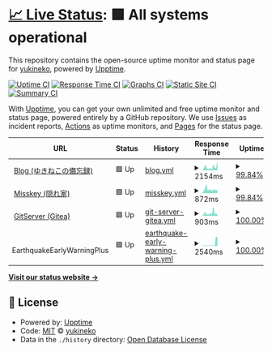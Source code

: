 # [📈 Live Status](https://status.yukineko.me): <!--live status--> **🟩 All systems operational**

This repository contains the open-source uptime monitor and status page for [yukineko](https://yukineko.me), powered by [Upptime](https://github.com/upptime/upptime).

[![Uptime CI](https://github.com/hideki0403/status.yukineko.me/workflows/Uptime%20CI/badge.svg)](https://github.com/hideki0403/status.yukineko.me/actions?query=workflow%3A%22Uptime+CI%22)
[![Response Time CI](https://github.com/hideki0403/status.yukineko.me/workflows/Response%20Time%20CI/badge.svg)](https://github.com/hideki0403/status.yukineko.me/actions?query=workflow%3A%22Response+Time+CI%22)
[![Graphs CI](https://github.com/hideki0403/status.yukineko.me/workflows/Graphs%20CI/badge.svg)](https://github.com/hideki0403/status.yukineko.me/actions?query=workflow%3A%22Graphs+CI%22)
[![Static Site CI](https://github.com/hideki0403/status.yukineko.me/workflows/Static%20Site%20CI/badge.svg)](https://github.com/hideki0403/status.yukineko.me/actions?query=workflow%3A%22Static+Site+CI%22)
[![Summary CI](https://github.com/hideki0403/status.yukineko.me/workflows/Summary%20CI/badge.svg)](https://github.com/hideki0403/status.yukineko.me/actions?query=workflow%3A%22Summary+CI%22)

With [Upptime](https://upptime.js.org), you can get your own unlimited and free uptime monitor and status page, powered entirely by a GitHub repository. We use [Issues](https://github.com/hideki0403/status.yukineko.me/issues) as incident reports, [Actions](https://github.com/hideki0403/status.yukineko.me/actions) as uptime monitors, and [Pages](https://status.yukineko.me) for the status page.

<!--start: status pages-->
<!-- This summary is generated by Upptime (https://github.com/upptime/upptime) -->
<!-- Do not edit this manually, your changes will be overwritten -->
<!-- prettier-ignore -->
| URL | Status | History | Response Time | Uptime |
| --- | ------ | ------- | ------------- | ------ |
| <img alt="" src="https://favicons.githubusercontent.com/yukineko.me" height="13"> [Blog (ゆきねこの備忘録)](https://yukineko.me) | 🟩 Up | [blog.yml](https://github.com/hideki0403/status.yukineko.me/commits/HEAD/history/blog.yml) | <details><summary><img alt="Response time graph" src="./graphs/blog/response-time-week.png" height="20"> 2154ms</summary><br><a href="https://status.yukineko.me/history/blog"><img alt="Response time 1754" src="https://img.shields.io/endpoint?url=https%3A%2F%2Fraw.githubusercontent.com%2Fhideki0403%2Fstatus.yukineko.me%2FHEAD%2Fapi%2Fblog%2Fresponse-time.json"></a><br><a href="https://status.yukineko.me/history/blog"><img alt="24-hour response time 1086" src="https://img.shields.io/endpoint?url=https%3A%2F%2Fraw.githubusercontent.com%2Fhideki0403%2Fstatus.yukineko.me%2FHEAD%2Fapi%2Fblog%2Fresponse-time-day.json"></a><br><a href="https://status.yukineko.me/history/blog"><img alt="7-day response time 2154" src="https://img.shields.io/endpoint?url=https%3A%2F%2Fraw.githubusercontent.com%2Fhideki0403%2Fstatus.yukineko.me%2FHEAD%2Fapi%2Fblog%2Fresponse-time-week.json"></a><br><a href="https://status.yukineko.me/history/blog"><img alt="30-day response time 1933" src="https://img.shields.io/endpoint?url=https%3A%2F%2Fraw.githubusercontent.com%2Fhideki0403%2Fstatus.yukineko.me%2FHEAD%2Fapi%2Fblog%2Fresponse-time-month.json"></a><br><a href="https://status.yukineko.me/history/blog"><img alt="1-year response time 1754" src="https://img.shields.io/endpoint?url=https%3A%2F%2Fraw.githubusercontent.com%2Fhideki0403%2Fstatus.yukineko.me%2FHEAD%2Fapi%2Fblog%2Fresponse-time-year.json"></a></details> | <details><summary><a href="https://status.yukineko.me/history/blog">99.84%</a></summary><a href="https://status.yukineko.me/history/blog"><img alt="All-time uptime 98.30%" src="https://img.shields.io/endpoint?url=https%3A%2F%2Fraw.githubusercontent.com%2Fhideki0403%2Fstatus.yukineko.me%2FHEAD%2Fapi%2Fblog%2Fuptime.json"></a><br><a href="https://status.yukineko.me/history/blog"><img alt="24-hour uptime 100.00%" src="https://img.shields.io/endpoint?url=https%3A%2F%2Fraw.githubusercontent.com%2Fhideki0403%2Fstatus.yukineko.me%2FHEAD%2Fapi%2Fblog%2Fuptime-day.json"></a><br><a href="https://status.yukineko.me/history/blog"><img alt="7-day uptime 99.84%" src="https://img.shields.io/endpoint?url=https%3A%2F%2Fraw.githubusercontent.com%2Fhideki0403%2Fstatus.yukineko.me%2FHEAD%2Fapi%2Fblog%2Fuptime-week.json"></a><br><a href="https://status.yukineko.me/history/blog"><img alt="30-day uptime 99.35%" src="https://img.shields.io/endpoint?url=https%3A%2F%2Fraw.githubusercontent.com%2Fhideki0403%2Fstatus.yukineko.me%2FHEAD%2Fapi%2Fblog%2Fuptime-month.json"></a><br><a href="https://status.yukineko.me/history/blog"><img alt="1-year uptime 98.30%" src="https://img.shields.io/endpoint?url=https%3A%2F%2Fraw.githubusercontent.com%2Fhideki0403%2Fstatus.yukineko.me%2FHEAD%2Fapi%2Fblog%2Fuptime-year.json"></a></details>
| <img alt="" src="https://favicons.githubusercontent.com/misskey.yukineko.me" height="13"> [Misskey (隠れ家)](https://misskey.yukineko.me) | 🟩 Up | [misskey.yml](https://github.com/hideki0403/status.yukineko.me/commits/HEAD/history/misskey.yml) | <details><summary><img alt="Response time graph" src="./graphs/misskey/response-time-week.png" height="20"> 872ms</summary><br><a href="https://status.yukineko.me/history/misskey"><img alt="Response time 945" src="https://img.shields.io/endpoint?url=https%3A%2F%2Fraw.githubusercontent.com%2Fhideki0403%2Fstatus.yukineko.me%2FHEAD%2Fapi%2Fmisskey%2Fresponse-time.json"></a><br><a href="https://status.yukineko.me/history/misskey"><img alt="24-hour response time 572" src="https://img.shields.io/endpoint?url=https%3A%2F%2Fraw.githubusercontent.com%2Fhideki0403%2Fstatus.yukineko.me%2FHEAD%2Fapi%2Fmisskey%2Fresponse-time-day.json"></a><br><a href="https://status.yukineko.me/history/misskey"><img alt="7-day response time 872" src="https://img.shields.io/endpoint?url=https%3A%2F%2Fraw.githubusercontent.com%2Fhideki0403%2Fstatus.yukineko.me%2FHEAD%2Fapi%2Fmisskey%2Fresponse-time-week.json"></a><br><a href="https://status.yukineko.me/history/misskey"><img alt="30-day response time 938" src="https://img.shields.io/endpoint?url=https%3A%2F%2Fraw.githubusercontent.com%2Fhideki0403%2Fstatus.yukineko.me%2FHEAD%2Fapi%2Fmisskey%2Fresponse-time-month.json"></a><br><a href="https://status.yukineko.me/history/misskey"><img alt="1-year response time 945" src="https://img.shields.io/endpoint?url=https%3A%2F%2Fraw.githubusercontent.com%2Fhideki0403%2Fstatus.yukineko.me%2FHEAD%2Fapi%2Fmisskey%2Fresponse-time-year.json"></a></details> | <details><summary><a href="https://status.yukineko.me/history/misskey">99.84%</a></summary><a href="https://status.yukineko.me/history/misskey"><img alt="All-time uptime 98.28%" src="https://img.shields.io/endpoint?url=https%3A%2F%2Fraw.githubusercontent.com%2Fhideki0403%2Fstatus.yukineko.me%2FHEAD%2Fapi%2Fmisskey%2Fuptime.json"></a><br><a href="https://status.yukineko.me/history/misskey"><img alt="24-hour uptime 100.00%" src="https://img.shields.io/endpoint?url=https%3A%2F%2Fraw.githubusercontent.com%2Fhideki0403%2Fstatus.yukineko.me%2FHEAD%2Fapi%2Fmisskey%2Fuptime-day.json"></a><br><a href="https://status.yukineko.me/history/misskey"><img alt="7-day uptime 99.84%" src="https://img.shields.io/endpoint?url=https%3A%2F%2Fraw.githubusercontent.com%2Fhideki0403%2Fstatus.yukineko.me%2FHEAD%2Fapi%2Fmisskey%2Fuptime-week.json"></a><br><a href="https://status.yukineko.me/history/misskey"><img alt="30-day uptime 99.35%" src="https://img.shields.io/endpoint?url=https%3A%2F%2Fraw.githubusercontent.com%2Fhideki0403%2Fstatus.yukineko.me%2FHEAD%2Fapi%2Fmisskey%2Fuptime-month.json"></a><br><a href="https://status.yukineko.me/history/misskey"><img alt="1-year uptime 98.28%" src="https://img.shields.io/endpoint?url=https%3A%2F%2Fraw.githubusercontent.com%2Fhideki0403%2Fstatus.yukineko.me%2FHEAD%2Fapi%2Fmisskey%2Fuptime-year.json"></a></details>
| <img alt="" src="https://favicons.githubusercontent.com/git.yukineko.me" height="13"> [GitServer (Gitea)](https://git.yukineko.me) | 🟩 Up | [git-server-gitea.yml](https://github.com/hideki0403/status.yukineko.me/commits/HEAD/history/git-server-gitea.yml) | <details><summary><img alt="Response time graph" src="./graphs/git-server-gitea/response-time-week.png" height="20"> 903ms</summary><br><a href="https://status.yukineko.me/history/git-server-gitea"><img alt="Response time 918" src="https://img.shields.io/endpoint?url=https%3A%2F%2Fraw.githubusercontent.com%2Fhideki0403%2Fstatus.yukineko.me%2FHEAD%2Fapi%2Fgit-server-gitea%2Fresponse-time.json"></a><br><a href="https://status.yukineko.me/history/git-server-gitea"><img alt="24-hour response time 528" src="https://img.shields.io/endpoint?url=https%3A%2F%2Fraw.githubusercontent.com%2Fhideki0403%2Fstatus.yukineko.me%2FHEAD%2Fapi%2Fgit-server-gitea%2Fresponse-time-day.json"></a><br><a href="https://status.yukineko.me/history/git-server-gitea"><img alt="7-day response time 903" src="https://img.shields.io/endpoint?url=https%3A%2F%2Fraw.githubusercontent.com%2Fhideki0403%2Fstatus.yukineko.me%2FHEAD%2Fapi%2Fgit-server-gitea%2Fresponse-time-week.json"></a><br><a href="https://status.yukineko.me/history/git-server-gitea"><img alt="30-day response time 939" src="https://img.shields.io/endpoint?url=https%3A%2F%2Fraw.githubusercontent.com%2Fhideki0403%2Fstatus.yukineko.me%2FHEAD%2Fapi%2Fgit-server-gitea%2Fresponse-time-month.json"></a><br><a href="https://status.yukineko.me/history/git-server-gitea"><img alt="1-year response time 918" src="https://img.shields.io/endpoint?url=https%3A%2F%2Fraw.githubusercontent.com%2Fhideki0403%2Fstatus.yukineko.me%2FHEAD%2Fapi%2Fgit-server-gitea%2Fresponse-time-year.json"></a></details> | <details><summary><a href="https://status.yukineko.me/history/git-server-gitea">100.00%</a></summary><a href="https://status.yukineko.me/history/git-server-gitea"><img alt="All-time uptime 98.34%" src="https://img.shields.io/endpoint?url=https%3A%2F%2Fraw.githubusercontent.com%2Fhideki0403%2Fstatus.yukineko.me%2FHEAD%2Fapi%2Fgit-server-gitea%2Fuptime.json"></a><br><a href="https://status.yukineko.me/history/git-server-gitea"><img alt="24-hour uptime 100.00%" src="https://img.shields.io/endpoint?url=https%3A%2F%2Fraw.githubusercontent.com%2Fhideki0403%2Fstatus.yukineko.me%2FHEAD%2Fapi%2Fgit-server-gitea%2Fuptime-day.json"></a><br><a href="https://status.yukineko.me/history/git-server-gitea"><img alt="7-day uptime 100.00%" src="https://img.shields.io/endpoint?url=https%3A%2F%2Fraw.githubusercontent.com%2Fhideki0403%2Fstatus.yukineko.me%2FHEAD%2Fapi%2Fgit-server-gitea%2Fuptime-week.json"></a><br><a href="https://status.yukineko.me/history/git-server-gitea"><img alt="30-day uptime 99.39%" src="https://img.shields.io/endpoint?url=https%3A%2F%2Fraw.githubusercontent.com%2Fhideki0403%2Fstatus.yukineko.me%2FHEAD%2Fapi%2Fgit-server-gitea%2Fuptime-month.json"></a><br><a href="https://status.yukineko.me/history/git-server-gitea"><img alt="1-year uptime 98.34%" src="https://img.shields.io/endpoint?url=https%3A%2F%2Fraw.githubusercontent.com%2Fhideki0403%2Fstatus.yukineko.me%2FHEAD%2Fapi%2Fgit-server-gitea%2Fuptime-year.json"></a></details>
| <img alt="" src="https://favicons.githubusercontent.com/discord-status-api.glitch.me" height="13"> EarthquakeEarlyWarningPlus | 🟩 Up | [earthquake-early-warning-plus.yml](https://github.com/hideki0403/status.yukineko.me/commits/HEAD/history/earthquake-early-warning-plus.yml) | <details><summary><img alt="Response time graph" src="./graphs/earthquake-early-warning-plus/response-time-week.png" height="20"> 2540ms</summary><br><a href="https://status.yukineko.me/history/earthquake-early-warning-plus"><img alt="Response time 6871" src="https://img.shields.io/endpoint?url=https%3A%2F%2Fraw.githubusercontent.com%2Fhideki0403%2Fstatus.yukineko.me%2FHEAD%2Fapi%2Fearthquake-early-warning-plus%2Fresponse-time.json"></a><br><a href="https://status.yukineko.me/history/earthquake-early-warning-plus"><img alt="24-hour response time 482" src="https://img.shields.io/endpoint?url=https%3A%2F%2Fraw.githubusercontent.com%2Fhideki0403%2Fstatus.yukineko.me%2FHEAD%2Fapi%2Fearthquake-early-warning-plus%2Fresponse-time-day.json"></a><br><a href="https://status.yukineko.me/history/earthquake-early-warning-plus"><img alt="7-day response time 2540" src="https://img.shields.io/endpoint?url=https%3A%2F%2Fraw.githubusercontent.com%2Fhideki0403%2Fstatus.yukineko.me%2FHEAD%2Fapi%2Fearthquake-early-warning-plus%2Fresponse-time-week.json"></a><br><a href="https://status.yukineko.me/history/earthquake-early-warning-plus"><img alt="30-day response time 4674" src="https://img.shields.io/endpoint?url=https%3A%2F%2Fraw.githubusercontent.com%2Fhideki0403%2Fstatus.yukineko.me%2FHEAD%2Fapi%2Fearthquake-early-warning-plus%2Fresponse-time-month.json"></a><br><a href="https://status.yukineko.me/history/earthquake-early-warning-plus"><img alt="1-year response time 6871" src="https://img.shields.io/endpoint?url=https%3A%2F%2Fraw.githubusercontent.com%2Fhideki0403%2Fstatus.yukineko.me%2FHEAD%2Fapi%2Fearthquake-early-warning-plus%2Fresponse-time-year.json"></a></details> | <details><summary><a href="https://status.yukineko.me/history/earthquake-early-warning-plus">100.00%</a></summary><a href="https://status.yukineko.me/history/earthquake-early-warning-plus"><img alt="All-time uptime 99.19%" src="https://img.shields.io/endpoint?url=https%3A%2F%2Fraw.githubusercontent.com%2Fhideki0403%2Fstatus.yukineko.me%2FHEAD%2Fapi%2Fearthquake-early-warning-plus%2Fuptime.json"></a><br><a href="https://status.yukineko.me/history/earthquake-early-warning-plus"><img alt="24-hour uptime 100.00%" src="https://img.shields.io/endpoint?url=https%3A%2F%2Fraw.githubusercontent.com%2Fhideki0403%2Fstatus.yukineko.me%2FHEAD%2Fapi%2Fearthquake-early-warning-plus%2Fuptime-day.json"></a><br><a href="https://status.yukineko.me/history/earthquake-early-warning-plus"><img alt="7-day uptime 100.00%" src="https://img.shields.io/endpoint?url=https%3A%2F%2Fraw.githubusercontent.com%2Fhideki0403%2Fstatus.yukineko.me%2FHEAD%2Fapi%2Fearthquake-early-warning-plus%2Fuptime-week.json"></a><br><a href="https://status.yukineko.me/history/earthquake-early-warning-plus"><img alt="30-day uptime 99.36%" src="https://img.shields.io/endpoint?url=https%3A%2F%2Fraw.githubusercontent.com%2Fhideki0403%2Fstatus.yukineko.me%2FHEAD%2Fapi%2Fearthquake-early-warning-plus%2Fuptime-month.json"></a><br><a href="https://status.yukineko.me/history/earthquake-early-warning-plus"><img alt="1-year uptime 99.19%" src="https://img.shields.io/endpoint?url=https%3A%2F%2Fraw.githubusercontent.com%2Fhideki0403%2Fstatus.yukineko.me%2FHEAD%2Fapi%2Fearthquake-early-warning-plus%2Fuptime-year.json"></a></details>

<!--end: status pages-->

[**Visit our status website →**](https://status.yukineko.me)

## 📄 License

- Powered by: [Upptime](https://github.com/upptime/upptime)
- Code: [MIT](./LICENSE) © [yukineko](https://yukineko.me)
- Data in the `./history` directory: [Open Database License](https://opendatacommons.org/licenses/odbl/1-0/)
